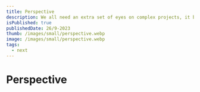 ```yaml
---
title: Perspective
description: We all need an extra set of eyes on complex projects, it brings a new perspective
isPublished: true
publishedDate: 26/9-2023
thumb: /images/small/perspective.webp
image: /images/small/perspective.webp
tags:
  - next
---
```


# Perspective